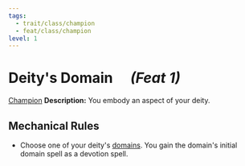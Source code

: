 ```yaml
---
tags:
  - trait/class/champion
  - feat/class/champion
level: 1
---
```

# Deity's Domain &emsp;*(Feat 1)*

[Champion](Champion.md "Class Trait")
**Description:** You embody an aspect of your deity.

## Mechanical Rules

- Choose one of your deity's [domains](https://2e.aonprd.com/Domains.aspx). You gain the domain's initial domain spell as a devotion spell.